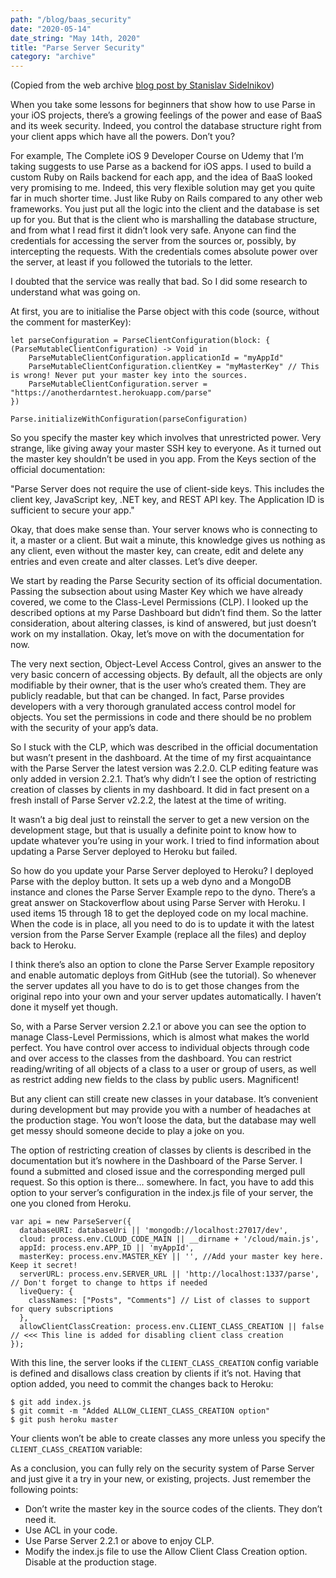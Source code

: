 ```yaml
---
path: "/blog/baas_security"
date: "2020-05-14"
date_string: "May 14th, 2020"
title: "Parse Server Security"
category: "archive"
---
```

(Copied from the web archive [blog post by Stanislav Sidelnikov](https://web.archive.org/web/20170626173408/http://stansidel.com/2016/03/parse-server-security-considerations-and-server-updates/))

When you take some lessons for beginners that show how to use Parse in your iOS projects, there’s a growing feelings of the power and ease of BaaS and its week security. Indeed, you control the database structure right from your client apps which have all the powers. Don’t you?

For example, The Complete iOS 9 Developer Course on Udemy that I’m taking suggests to use Parse as a backend for iOS apps. I used to build a custom Ruby on Rails backend for each app, and the idea of BaaS looked very promising to me. Indeed, this very flexible solution may get you quite far in much shorter time. Just like Ruby on Rails compared to any other web frameworks. You just put all the logic into the client and the database is set up for you. But that is the client who is marshalling the database structure, and from what I read first it didn’t look very safe. Anyone can find the credentials for accessing the server from the sources or, possibly, by intercepting the requests. With the credentials comes absolute power over the server, at least if you followed the tutorials to the letter.

I doubted that the service was really that bad. So I did some research to understand what was going on.

At first, you are to initialise the Parse object with this code (source, without
the comment for masterKey):

```
let parseConfiguration = ParseClientConfiguration(block: { (ParseMutableClientConfiguration) -> Void in
    ParseMutableClientConfiguration.applicationId = "myAppId"
    ParseMutableClientConfiguration.clientKey = "myMasterKey" // This is wrong! Never put your master key into the sources.
    ParseMutableClientConfiguration.server = "https://anotherdarntest.herokuapp.com/parse"
})

Parse.initializeWithConfiguration(parseConfiguration)
```

So you specify the master key which involves that unrestricted power. Very strange, like giving away your master SSH key to everyone. As it turned out the master key shouldn’t be used in you app. From the Keys section of the official documentation:

"Parse Server does not require the use of client-side keys. This includes the client key, JavaScript key, .NET key, and REST API key. The Application ID is sufficient to secure your app."

Okay, that does make sense than. Your server knows who is connecting to it, a master or a client. But wait a minute, this knowledge gives us nothing as any client, even without the master key, can create, edit and delete any entries and even create and alter classes. Let’s dive deeper.

We start by reading the Parse Security section of its official documentation. Passing the subsection about using Master Key which we have already covered, we come to the Class-Level Permissions (CLP). I looked up the described options at my Parse Dashboard but didn’t find them. So the latter consideration, about altering classes, is kind of answered, but just doesn’t work on my installation. Okay, let’s move on with the documentation for now.

The very next section, Object-Level Access Control, gives an answer to the very basic concern of accessing objects. By default, all the objects are only modifiable by their owner, that is the user who’s created them. They are publicly readable, but that can be changed. In fact, Parse provides developers with a very thorough granulated access control model for objects. You set the permissions in code and there should be no problem with the security of your app’s data.

So I stuck with the CLP, which was described in the official documentation but wasn’t present in the dashboard. At the time of my first acquaintance with the Parse Server the latest version was 2.2.0. CLP editing feature was only added in version 2.2.1. That’s why didn’t I see the option of restricting creation of classes by clients in my dashboard. It did in fact present on a fresh install of Parse Server v2.2.2, the latest at the time of writing.

It wasn’t a big deal just to reinstall the server to get a new version on the development stage, but that is usually a definite point to know how to update whatever you’re using in your work. I tried to find information about updating a Parse Server deployed to Heroku but failed.

So how do you update your Parse Server deployed to Heroku? I deployed Parse with the deploy button. It sets up a web dyno and a MongoDB instance and clones the Parse Server Example repo to the dyno. There’s a great answer on Stackoverflow about using Parse Server with Heroku. I used items 15 through 18 to get the deployed code on my local machine. When the code is in place, all you need to do is to update it with the latest version from the Parse Server Example (replace all the files) and deploy back to Heroku.

I think there’s also an option to clone the Parse Server Example repository and enable automatic deploys from GitHub (see the tutorial). So whenever the server updates all you have to do is to get those changes from the original repo into your own and your server updates automatically. I haven’t done it myself yet though.

So, with a Parse Server version 2.2.1 or above you can see the option to manage Class-Level Permissions, which is almost what makes the world perfect. You have control over access to individual objects through code and over access to the classes from the dashboard. You can restrict reading/writing of all objects of a class to a user or group of users, as well as restrict adding new fields to the class by public users. Magnificent!

But any client can still create new classes in your database. It’s convenient during development but may provide you with a number of headaches at the production stage. You won’t loose the data, but the database may well get messy should someone decide to play a joke on you.

The option of restricting creation of classes by clients is described in the documentation but it’s nowhere in the Dashboard of the Parse Server. I found a submitted and closed issue and the corresponding merged pull request. So this option is there… somewhere. In fact, you have to add this option to your server’s configuration in the index.js file of your server, the one you cloned from Heroku.

```
var api = new ParseServer({
  databaseURI: databaseUri || 'mongodb://localhost:27017/dev',
  cloud: process.env.CLOUD_CODE_MAIN || __dirname + '/cloud/main.js',
  appId: process.env.APP_ID || 'myAppId',
  masterKey: process.env.MASTER_KEY || '', //Add your master key here. Keep it secret!
  serverURL: process.env.SERVER_URL || 'http://localhost:1337/parse',  // Don't forget to change to https if needed
  liveQuery: {
    classNames: ["Posts", "Comments"] // List of classes to support for query subscriptions
  },
  allowClientClassCreation: process.env.CLIENT_CLASS_CREATION || false // <<< This line is added for disabling client class creation
});
```

With this line, the server looks if the `CLIENT_CLASS_CREATION` config variable is defined and disallows class creation by clients if it’s not. Having that option added, you need to commit the changes back to Heroku:

```
$ git add index.js
$ git commit -m "Added ALLOW_CLIENT_CLASS_CREATION option"
$ git push heroku master
```

Your clients won’t be able to create classes any more unless you specify the `CLIENT_CLASS_CREATION` variable:

As a conclusion, you can fully rely on the security system of Parse Server and just give it a try in your new, or existing, projects. Just remember the following points:

- Don’t write the master key in the source codes of the clients. They don’t need it.
- Use ACL in your code.
- Use Parse Server 2.2.1 or above to enjoy CLP.
- Modify the index.js file to use the Allow Client Class Creation option. Disable at the production stage.


